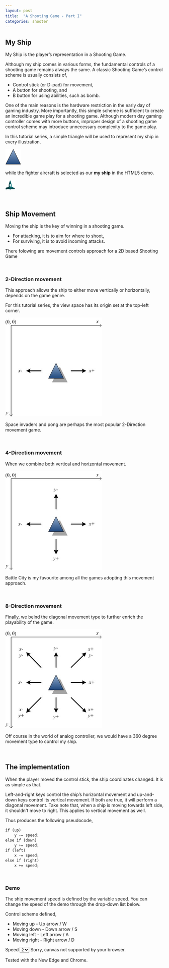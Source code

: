 ```yaml
---
layout: post
title:  "A Shooting Game - Part I"
categories: shooter
---
```


## My Ship

My Ship is the player’s representation in a Shooting Game.

Although my ship comes in various forms, the fundamental controls of a shooting game remains always the same. A classic Shooting Game’s control scheme is usually consists of,
- Control stick (or D-pad) for movement,
- A button for shooting, and
- B button for using abilities, such as bomb.

One of the main reasons is the hardware restriction in the early day of gaming industry. More importantly, this simple scheme is sufficient to create an incredible game play for a shooting game. Although modern day gaming controller comes with more buttons, improper design of a shooting game control scheme may introduce unnecessary complexity to the game play. 

In this tutorial series, a simple triangle will be used to represent my ship in every illustration.

![](/assets/sora_shooter/figures/my_triangle.png)

while the fighter aircraft is selected as our **my ship** in the HTML5 demo.

![](/assets/sora_shooter/img/player.png)

<br>

## Ship Movement

Moving the ship is the key of winning in a shooting game.
- For attacking, it is to aim for where to shoot,
- For surviving, it is to avoid incoming attacks.

There folowing are movement controls approach for a 2D based Shooting Game

<br>

### 2-Direction movement

This approach allows the ship to either move vertically or horizontally, depends on the game genre.

For this tutorial series, the view space has its origin set at the top-left corner.

![](/assets/sora_shooter/figures/2_Direction.jpg)

Space invaders and pong are perhaps the most popular 2-Direction movement game.

<br>

### 4-Direction movement

When we combine both vertical and horizontal movement.

![](/assets/sora_shooter/figures/4_Direction.jpg)

Battle City is my favourite among all the games adopting this movement approach.

<br>

### 8-Direction movement

Finally, we belnd the diagonal movement type to further enrich the playability of the game.

![](/assets/sora_shooter/figures/8_Direction.jpg)

Off course in the world of analog controller, we would have a 360 degree movement type to control my ship.

<br>

## The implementation

When the player moved the control stick, the ship coordinates changed. It is as simple as that.

Left-and-right keys control the ship’s horizontal movement and up-and-down keys control its vertical movement. If both are true, it will perform a diagonal movement. Take note that, when a ship is moving towards left side, it shouldn't move to right. This applies to vertical movement as well. 

Thus produces the following pseudocode,

```
if (up)
    y -= speed;
else if (down) 
    y += speed;
if (left)
    x -= speed;
else if (right)
    x += speed;
```

<br>

### Demo

The ship movement speed is defined by the variable speed. You can change the speed of the demo through the drop-down list below.

Control scheme defined,
- Moving up - Up arrow / W
- Moving down - Down arrow / S
- Moving left - Left arrow / A
- Moving right - Right arrow / D

<script src="/assets/sora_shooter/js/common.js"></script>
Speed
<select id="drpSpeed" onclick="shipSpeedAction(this, cvsShipMovementI)">
    <option value="1">1</option>
    <option value="2" selected="selected">2</option>
    <option value="4">4</option>
    <option value="8">8</option>
</select>
<canvas height="360" id="cvsShipMovementI" tabindex="0" width="480">Sorry, canvas not supported by your browser.</canvas>
<script src="/assets/sora_shooter/js/ShipMovementI.js"></script>
<script type="text/javascript">
    function action(drpSpeed) {
        document.getElementById("cvsShipMovementI").focus();
        g_shipMovementI.SetSpeed(parseInt(drpSpeed.value, 10));
    }
</script>

Tested with the New Edge and Chrome.